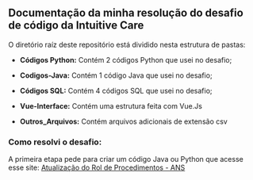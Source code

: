 ## Documentação da minha resolução do desafio de código da Intuitive Care


O diretório raíz deste repositório está dividido nesta estrutura de pastas:

- **Códigos Python:** Contém 2 códigos Python que usei no desafio;

- **Codigos-Java:** Contém 1 código Java que usei no desafio;
  
- **Códigos SQL:** Contém 4 códigos SQL que usei no desafio;

- **Vue-Interface:** Contém uma estrutura feita com Vue.Js

- **Outros_Arquivos:** Contém arquivos adicionais de extensão csv

### Como resolvi o desafio:

A primeira etapa pede para criar um código Java ou Python que acesse esse site: [Atualização do Rol de Procedimentos - ANS](https://www.gov.br/ans/pt-br/acesso-a-informacao/participacao-da-sociedade/atualizacao-do-rol-de-procedimentos)
